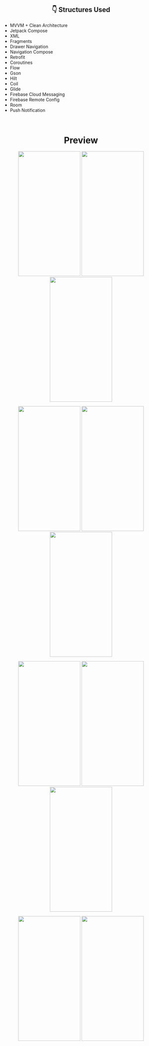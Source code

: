 ## <p align="center">:point_down: Structures Used </p>
- MVVM + Clean Architecture
- Jetpack Compose
- XML
- Fragments
- Drawer Navigation
- Navigation Compose
- Retrofit
- Coroutines
- Flow
- Gson
- Hilt
- Coil
- Glide
- Firebase Cloud Messaging
- Firebase Remote Config
- Room
- Push Notification
<br>

<h1 align="center">Preview</h1>

<p align="center">
  <img src="https://github.com/Erayaltilar/ShoppingApp/assets/74265465/e858a7e4-0adf-4d9f-8355-13d96115c020" width="200" height="400" />
  <img src="https://github.com/Erayaltilar/ShoppingApp/assets/74265465/0b8f8999-200e-4881-9fd4-2ae1a09250b2" width="200" height="400" />
  <img src="https://github.com/Erayaltilar/ShoppingApp/assets/74265465/250e7998-821a-43aa-988b-e72fe0b662c2" width="200" height="400" />
</p>
<p align="center">
  <img src="https://github.com/Erayaltilar/ShoppingApp/assets/74265465/0e968a0a-1463-4825-a18e-0ec1e87ef862" width="200" height="400" />
  <img src="https://github.com/Erayaltilar/ShoppingApp/assets/74265465/41dcc611-fba2-4816-bc33-4c23233cf927" width="200" height="400" />
  <img src="https://github.com/Erayaltilar/ShoppingApp/assets/74265465/7c7ffef3-178b-422a-b8aa-efc2613019f4" width="200" height="400" />
</p>
<p align="center">
  <img src="https://github.com/Erayaltilar/ShoppingApp/assets/74265465/cd9bc2dd-114c-409f-a96f-c08fd88c096c" width="200" height="400" />
  <img src="https://github.com/Erayaltilar/ShoppingApp/assets/74265465/dd1405c8-7e08-44e5-ba68-0e37ffcd7f81" width="200" height="400" />
  <img src="https://github.com/Erayaltilar/ShoppingApp/assets/74265465/b0e038c8-6cd0-40df-a7fd-ddfab882c73d" width="200" height="400" />
</p>
<p align="center">
  <img src="https://github.com/Erayaltilar/ShoppingApp/assets/74265465/34661aaf-6068-415c-abf6-85b054abef50" width="200" height="400" />
  <img src="https://github.com/Erayaltilar/ShoppingApp/assets/74265465/2f633089-25dd-4728-b25d-d94f6282dd2d" width="200" height="400" />
</p>
